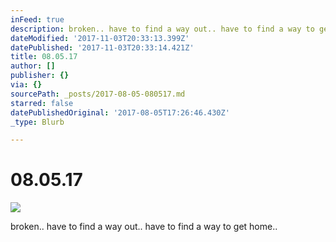 ```yaml
---
inFeed: true
description: broken.. have to find a way out.. have to find a way to get home..
dateModified: '2017-11-03T20:33:13.399Z'
datePublished: '2017-11-03T20:33:14.421Z'
title: 08.05.17
author: []
publisher: {}
via: {}
sourcePath: _posts/2017-08-05-080517.md
starred: false
datePublishedOriginal: '2017-08-05T17:26:46.430Z'
_type: Blurb

---
```

# 08.05.17
![](https://the-grid-user-content.s3-us-west-2.amazonaws.com/9220b7f6-5c65-46d9-a431-4c50e2d7d363.jpg)

broken.. have to find a way out.. have to find a way to get home..